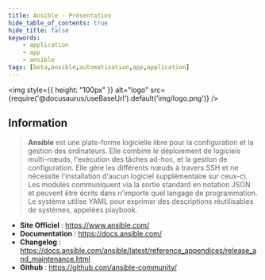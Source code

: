 ```yaml
---
title: Ansible - Présentation
hide_table_of_contents: true
hide_title: false
keywords:
    - application
    - app
    - ansible
tags: [beta,ansible,automatisation,app,application]
---
```


<img style={{ height: "100px" }} alt="logo" src={require('@docusaurus/useBaseUrl').default('img/logo.png')} />

## Information

> <i class="fa-solid fa-quote-left"></i> **Ansible** est une plate-forme logicielle libre pour la configuration et la gestion des ordinateurs. Elle combine le déploiement de logiciels multi-nœuds, l'exécution des tâches ad-hoc, et la gestion de configuration. Elle gère les différents nœuds à travers SSH et ne nécessite l'installation d'aucun logiciel supplémentaire sur ceux-ci. Les modules communiquent via la sortie standard en notation JSON et peuvent être écrits dans n'importe quel langage de programmation. Le système utilise YAML pour exprimer des descriptions réutilisables de systèmes, appelées playbook. <i class="fa-solid fa-quote-left fa-rotate-180"></i>


- <i class="fa-solid fa-globe"></i> **Site Officiel** : https://www.ansible.com/
- <i class="fa-solid fa-book"></i> **Documentation** : https://docs.ansible.com/
- <i class="fa-solid fa-file-circle-question"></i> **Changelog** : https://docs.ansible.com/ansible/latest/reference_appendices/release_and_maintenance.html
- <i class="fa-brands fa-github"></i> **Github** : https://github.com/ansible-community/
